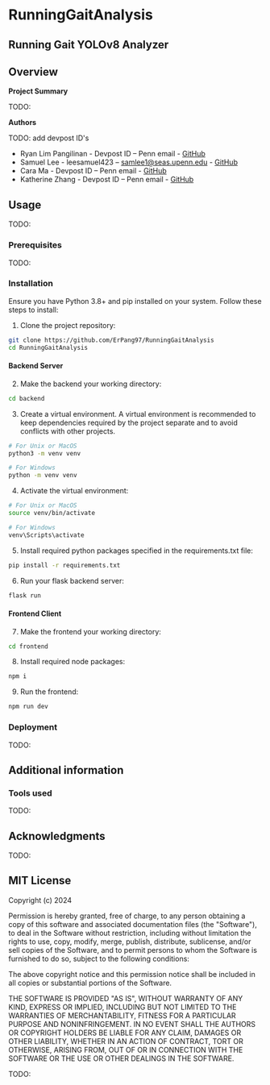 # RunningGaitAnalysis


## **Running Gait YOLOv8 Analyzer**


## **Overview**

**Project Summary**

TODO: 

**Authors**

TODO: add devpost ID's

- Ryan Lim Pangilinan - Devpost ID – Penn email - [GitHub](https://github.com/ErPang97)
- Samuel Lee - leesamuel423 – samlee1@seas.upenn.edu - [GitHub](https://github.com/leesamuel423)
- Cara Ma - Devpost ID – Penn email - [GitHub](https://github.com/carateoong)
- Katherine Zhang - Devpost ID – Penn email - [GitHub](https://github.com/zhkat)


## **Usage**

TODO: 

### **Prerequisites** 

TODO:

### **Installation**

Ensure you have Python 3.8+ and pip installed on your system. Follow these steps to install:

1. Clone the project repository:

```bash
git clone https://github.com/ErPang97/RunningGaitAnalysis
cd RunningGaitAnalysis
```

#### Backend Server
2. Make the backend your working directory:
```bash
cd backend
```

3. Create a virtual environment. A virtual environment is recommended to keep dependencies required by the project separate and to avoid conflicts with other projects.

```bash
# For Unix or MacOS
python3 -m venv venv

# For Windows
python -m venv venv
```

4. Activate the virtual environment:

```bash
# For Unix or MacOS
source venv/bin/activate

# For Windows
venv\Scripts\activate
```

5. Install required python packages specified in the requirements.txt file:

```bash
pip install -r requirements.txt
```

6. Run your flask backend server:
```bash
flask run
```

#### Frontend Client
7. Make the frontend your working directory:
```bash
cd frontend
```

8. Install required node packages:
```bash
npm i
```

9. Run the frontend:
```bash
npm run dev
```

### **Deployment**

TODO:

## **Additional information**

### **Tools used**

TODO:

## **Acknowledgments**

TODO:

## MIT License
Copyright (c) 2024

Permission is hereby granted, free of charge, to any person obtaining a copy
of this software and associated documentation files (the "Software"), to deal
in the Software without restriction, including without limitation the rights
to use, copy, modify, merge, publish, distribute, sublicense, and/or sell
copies of the Software, and to permit persons to whom the Software is
furnished to do so, subject to the following conditions:

The above copyright notice and this permission notice shall be included in all
copies or substantial portions of the Software.

THE SOFTWARE IS PROVIDED "AS IS", WITHOUT WARRANTY OF ANY KIND, EXPRESS OR
IMPLIED, INCLUDING BUT NOT LIMITED TO THE WARRANTIES OF MERCHANTABILITY,
FITNESS FOR A PARTICULAR PURPOSE AND NONINFRINGEMENT. IN NO EVENT SHALL THE
AUTHORS OR COPYRIGHT HOLDERS BE LIABLE FOR ANY CLAIM, DAMAGES OR OTHER
LIABILITY, WHETHER IN AN ACTION OF CONTRACT, TORT OR OTHERWISE, ARISING FROM,
OUT OF OR IN CONNECTION WITH THE SOFTWARE OR THE USE OR OTHER DEALINGS IN THE
SOFTWARE.

TODO:
